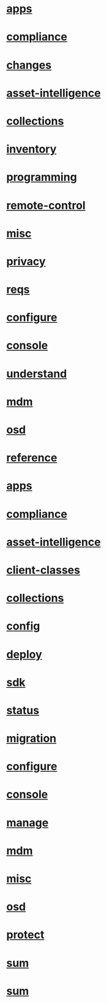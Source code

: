 # [apps](develop\apps\TOC.md)
# [compliance](develop\compliance\TOC.md)
# [changes](develop\core\changes\TOC.md)
# [asset-intelligence](develop\core\clients\asset-intelligence\TOC.md)
# [collections](develop\core\clients\collections\TOC.md)
# [inventory](develop\core\clients\inventory\TOC.md)
# [programming](develop\core\clients\programming\TOC.md)
# [remote-control](develop\core\clients\remote-control\TOC.md)
# [misc](develop\core\misc\TOC.md)
# [privacy](develop\core\misc\privacy\TOC.md)
# [reqs](develop\core\reqs\TOC.md)
# [configure](develop\core\servers\configure\TOC.md)
# [console](develop\core\servers\console\TOC.md)
# [understand](develop\core\understand\TOC.md)
# [mdm](develop\mdm\TOC.md)
# [osd](develop\osd\TOC.md)
# [reference](develop\reference\TOC.md)
# [apps](develop\reference\apps\TOC.md)
# [compliance](develop\reference\compliance\TOC.md)
# [asset-intelligence](develop\reference\core\clients\asset-intelligence\TOC.md)
# [client-classes](develop\reference\core\clients\client-classes\TOC.md)
# [collections](develop\reference\core\clients\collections\TOC.md)
# [config](develop\reference\core\clients\config\TOC.md)
# [deploy](develop\reference\core\clients\deploy\TOC.md)
# [sdk](develop\reference\core\clients\sdk\TOC.md)
# [status](develop\reference\core\clients\status\TOC.md)
# [migration](develop\reference\core\migration\TOC.md)
# [configure](develop\reference\core\servers\configure\TOC.md)
# [console](develop\reference\core\servers\console\TOC.md)
# [manage](develop\reference\core\servers\manage\TOC.md)
# [mdm](develop\reference\mdm\TOC.md)
# [misc](develop\reference\misc\TOC.md)
# [osd](develop\reference\osd\TOC.md)
# [protect](develop\reference\protect\TOC.md)
# [sum](develop\reference\sum\TOC.md)
# [sum](develop\sum\TOC.md)
